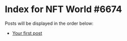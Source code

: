 # Index for NFT World #6674
Posts will be displayed in the order below:

- [Your first post](./001-first.md)


